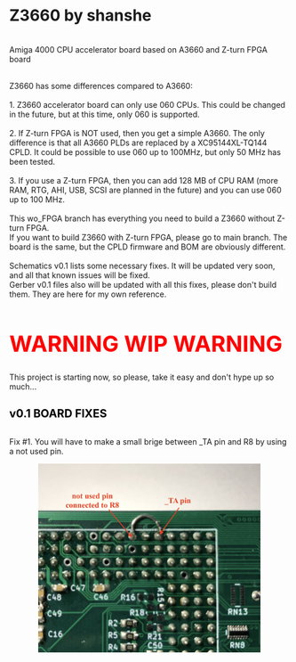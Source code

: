 # Z3660 by shanshe

<br>Amiga 4000 CPU accelerator board based on A3660 and Z-turn FPGA board

<br>Z3660 has some differences compared to A3660:
<br>
<br>1. Z3660 accelerator board can only use 060 CPUs. This could be changed in the future, but at this time, only 060 is supported.
<br>
<br>2. If Z-turn FPGA is NOT used, then you get a simple A3660. The only difference is that all A3660 PLDs are replaced by a XC95144XL-TQ144 CPLD. It could be possible to use 060 up to 100MHz, but only 50 MHz has been tested.
<br>
<br>3. If you use a Z-turn FPGA, then you can add 128 MB of CPU RAM (more RAM, RTG, AHI, USB, SCSI are planned in the future) and you can use 060 up to 100 MHz.
<br>
<br>This wo_FPGA branch has everything you need to build a Z3660 without Z-turn FPGA.
<br>If you want to build Z3660 with Z-turn FPGA, please go to main branch. The board is the same, but the CPLD firmware and BOM are obviously different.
<br>
<br>Schematics v0.1 lists some necessary fixes. It will be updated very soon, and all that known issues will be fixed.
<br>Gerber v0.1 files also will be updated with all this fixes, please don't build them. They are here for my own reference.
<br><h1 style="color:red;font-size:40px;">WARNING WIP WARNING</h1> 
This project is starting now, so please, take it easy and don't hype up so much...
<br><h1 style="color:black;font-size:20px;">v0.1 BOARD FIXES</h1> 
<br>Fix #1. You will have to make a small brige between _TA pin and R8 by using a not used pin.
<br><p style="text-align:center;"><img src="./Fixes_images/Fix_1.jpg" alt="Fix_1.jpg" style="width:400px;"></p>
